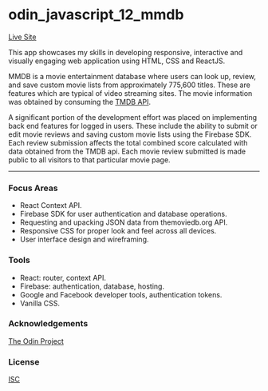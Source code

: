 # odin_javascript_12_mmdb

[Live Site](https://mmdb-97518.web.app)

This app showcases my skills in developing responsive, interactive and visually engaging web application using HTML, CSS and ReactJS.

MMDB is a movie entertainment database where users can look up, review, and save custom movie lists from approximately 775,600 titles. These are features which are typical of video streaming sites. The movie information was obtained by consuming the [TMDB API](https://www.developers.themoviedb.org). 

A significant portion of the development effort was placed on implementing back end features for logged in users. These include the ability to submit or edit movie reviews and saving custom movie lists using the Firebase SDK. Each review submission affects the total combined score calculated with data obtained from the TMDB api. Each movie review submitted is made public to all visitors to that particular movie page.

<hr/>

### Focus Areas

- React Context API.
- Firebase SDK for user authentication and database operations.
- Requesting and upacking JSON data from themoviedb.org API.
- Responsive CSS for proper look and feel across all devices.
- User interface design and wireframing.

### Tools 

- React: router, context API.
- Firebase: authentication, database, hosting.
- Google and Facebook developer tools, authentication tokens.
- Vanilla CSS.



### Acknowledgements

[The Odin Project](https://www.theodinproject.com/)

### License

[ISC](https://opensource.org/licenses/ISC)
